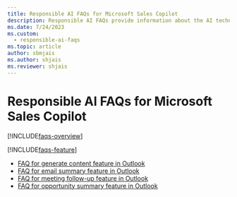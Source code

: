 ```yaml
---
title: Responsible AI FAQs for Microsoft Sales Copilot
description: Responsible AI FAQs provide information about the AI technology used in Microsoft Sales Copilot, along with key considerations and details about how the AI is used, how it was tested and evaluated, and any specific limitations.
ms.date: 7/24/2023
ms.custom: 
  - responsible-ai-faqs
ms.topic: article
author: sbmjais
ms.author: shjais
ms.reviewer: shjais
---
```


# Responsible AI FAQs for Microsoft Sales Copilot

[!INCLUDE[faqs-overview](includes/responsible-ai-intro.md)]

[!INCLUDE[faqs-feature](includes/responsible-ai-features.md)]

- [FAQ for generate content feature in Outlook](faqs-generate-content.md)
- [FAQ for email summary feature in Outlook](faqs-email-summary.md)
- [FAQ for meeting follow-up feature in Outlook](faqs-meeting-follow-up.md)
- [FAQ for opportunity summary feature in Outlook](faqs-oppty-summary.md)